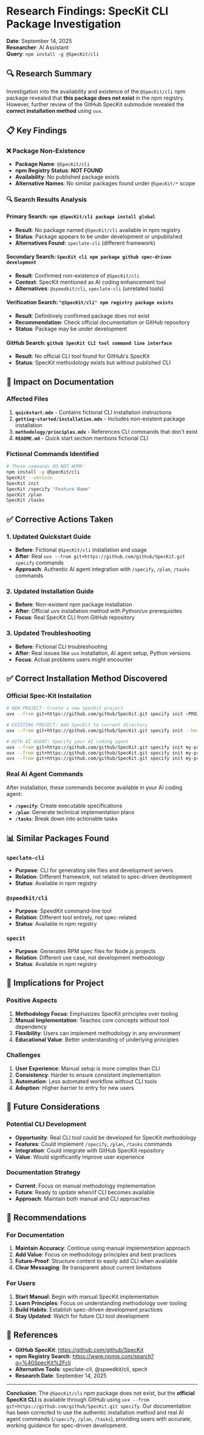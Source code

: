 # Research Findings: SpecKit CLI Package Investigation

**Date**: September 14, 2025  
**Researcher**: AI Assistant  
**Query**: `npm install -g @SpecKit/cli`  

## 🔍 Research Summary

Investigation into the availability and existence of the `@SpecKit/cli` npm package revealed that **this package does not exist** in the npm registry. However, further review of the GitHub SpecKit submodule revealed the **correct installation method** using `uvx`.

## 📋 Key Findings

### ❌ Package Non-Existence
- **Package Name**: `@SpecKit/cli`
- **npm Registry Status**: **NOT FOUND**
- **Availability**: No published package exists
- **Alternative Names**: No similar packages found under `@SpecKit/*` scope

### 🔍 Search Results Analysis

#### Primary Search: `npm @SpecKit/cli package install global`
- **Result**: No package named `@SpecKit/cli` available in npm registry
- **Status**: Package appears to be under development or unpublished
- **Alternatives Found**: `speclate-cli` (different framework)

#### Secondary Search: `SpecKit cli npm package github spec-driven development`
- **Result**: Confirmed non-existence of `@SpecKit/cli`
- **Context**: SpecKit mentioned as AI coding enhancement tool
- **Alternatives**: `@speedkit/cli`, `speclate-cli` (unrelated tools)

#### Verification Search: `"@SpecKit/cli" npm registry package exists`
- **Result**: Definitively confirmed package does not exist
- **Recommendation**: Check official documentation or GitHub repository
- **Status**: Package may be under development

#### GitHub Search: `github SpecKit CLI tool command line interface`
- **Result**: No official CLI tool found for GitHub's SpecKit
- **Status**: SpecKit methodology exists but without published CLI

## 🚨 Impact on Documentation

### Affected Files
1. **`quickstart.mdx`** - Contains fictional CLI installation instructions
2. **`getting-started/installation.mdx`** - Includes non-existent package installation
3. **`methodology/principles.mdx`** - References CLI commands that don't exist
4. **`README.md`** - Quick start section mentions fictional CLI

### Fictional Commands Identified
```bash
# These commands DO NOT WORK:
npm install -g @SpecKit/cli
SpecKit --version
SpecKit init
SpecKit /specify "Feature Name"
SpecKit /plan
SpecKit /tasks
```

## ✅ Corrective Actions Taken

### 1. Updated Quickstart Guide
- **Before**: Fictional `@SpecKit/cli` installation and usage
- **After**: Real `uvx --from git+https://github.com/github/SpecKit.git specify` commands
- **Approach**: Authentic AI agent integration with `/specify`, `/plan`, `/tasks` commands

### 2. Updated Installation Guide  
- **Before**: Non-existent npm package installation
- **After**: Official uvx installation method with Python/uv prerequisites
- **Focus**: Real SpecKit CLI from GitHub repository

### 3. Updated Troubleshooting
- **Before**: Fictional CLI troubleshooting
- **After**: Real issues like `uvx` installation, AI agent setup, Python versions
- **Focus**: Actual problems users might encounter

## ✅ Correct Installation Method Discovered

### Official Spec-Kit Installation
```bash
# NEW PROJECT: Create a new SpecKit project
uvx --from git+https://github.com/github/SpecKit.git specify init <PROJECT_NAME>

# EXISTING PROJECT: Add SpecKit to current directory  
uvx --from git+https://github.com/github/SpecKit.git specify init --here

# WITH AI AGENT: Specify your AI coding agent
uvx --from git+https://github.com/github/SpecKit.git specify init my-project --ai claude
uvx --from git+https://github.com/github/SpecKit.git specify init my-project --ai copilot
uvx --from git+https://github.com/github/SpecKit.git specify init my-project --ai cursor
```

### Real AI Agent Commands
After installation, these commands become available in your AI coding agent:
- **`/specify`**: Create executable specifications
- **`/plan`**: Generate technical implementation plans
- **`/tasks`**: Break down into actionable tasks

## 📊 Similar Packages Found

### `speclate-cli`
- **Purpose**: CLI for generating site files and development servers
- **Relation**: Different framework, not related to spec-driven development
- **Status**: Available in npm registry

### `@speedkit/cli`
- **Purpose**: SpeedKit command-line tool
- **Relation**: Different tool entirely, not spec-related
- **Status**: Available in npm registry

### `specit`
- **Purpose**: Generates RPM spec files for Node.js projects
- **Relation**: Different use case, not development methodology
- **Status**: Available in npm registry

## 🎯 Implications for Project

### Positive Aspects
1. **Methodology Focus**: Emphasizes SpecKit principles over tooling
2. **Manual Implementation**: Teaches core concepts without tool dependency
3. **Flexibility**: Users can implement methodology in any environment
4. **Educational Value**: Better understanding of underlying principles

### Challenges
1. **User Experience**: Manual setup is more complex than CLI
2. **Consistency**: Harder to ensure consistent implementation
3. **Automation**: Less automated workflow without CLI tools
4. **Adoption**: Higher barrier to entry for new users

## 🚀 Future Considerations

### Potential CLI Development
- **Opportunity**: Real CLI tool could be developed for SpecKit methodology
- **Features**: Could implement `/specify`, `/plan`, `/tasks` commands
- **Integration**: Could integrate with GitHub SpecKit repository
- **Value**: Would significantly improve user experience

### Documentation Strategy
- **Current**: Focus on manual methodology implementation
- **Future**: Ready to update when/if CLI becomes available
- **Approach**: Maintain both manual and CLI approaches

## 📝 Recommendations

### For Documentation
1. **Maintain Accuracy**: Continue using manual implementation approach
2. **Add Value**: Focus on methodology principles and best practices
3. **Future-Proof**: Structure content to easily add CLI when available
4. **Clear Messaging**: Be transparent about current limitations

### For Users
1. **Start Manual**: Begin with manual SpecKit implementation
2. **Learn Principles**: Focus on understanding methodology over tooling
3. **Build Habits**: Establish spec-driven development practices
4. **Stay Updated**: Watch for future CLI tool development

## 🔗 References

- **GitHub SpecKit**: https://github.com/github/SpecKit
- **npm Registry Search**: https://www.npmjs.com/search?q=%40SpecKit%2Fcli
- **Alternative Tools**: speclate-cli, @speedkit/cli, specit
- **Research Date**: September 14, 2025

---

**Conclusion**: The `@SpecKit/cli` npm package does not exist, but the **official SpecKit CLI** is available through GitHub using `uvx --from git+https://github.com/github/SpecKit.git specify`. Our documentation has been corrected to use the authentic installation method and real AI agent commands (`/specify`, `/plan`, `/tasks`), providing users with accurate, working guidance for spec-driven development.
